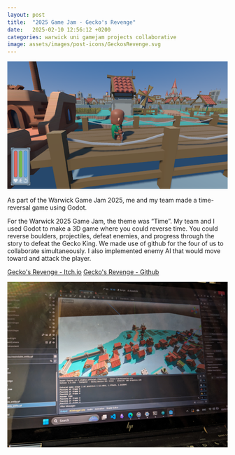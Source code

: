 ```yaml
---
layout: post
title:  "2025 Game Jam - Gecko's Revenge"
date:   2025-02-10 12:56:12 +0200
categories: warwick uni gamejam projects collaborative
image: assets/images/post-icons/GeckosRevenge.svg
---
```


![Gecko's Revenge - Game Screenshot](/assets/images/game_jam_2.png)

As part of the Warwick Game Jam 2025, me and my team made a time-reversal game using Godot. 

For the Warwick 2025 Game Jam, the theme was “Time”.  My team and I used Godot to make a 3D game where you could reverse time. You could reverse boulders, projectiles, defeat enemies, and progress through the story to defeat the Gecko King. We made use of github for the four of us to collaborate simultaneously. I also implemented enemy AI that would move toward and attack the player.

[Gecko's Revenge - Itch.io](https://olly192.itch.io/geckos-revenge)
[Gecko's Revenge - Github](https://github.com/olly192/game-jam-2025/tree/main)

![Gecko's Revenge](/assets/images/GameJam.jpg)





